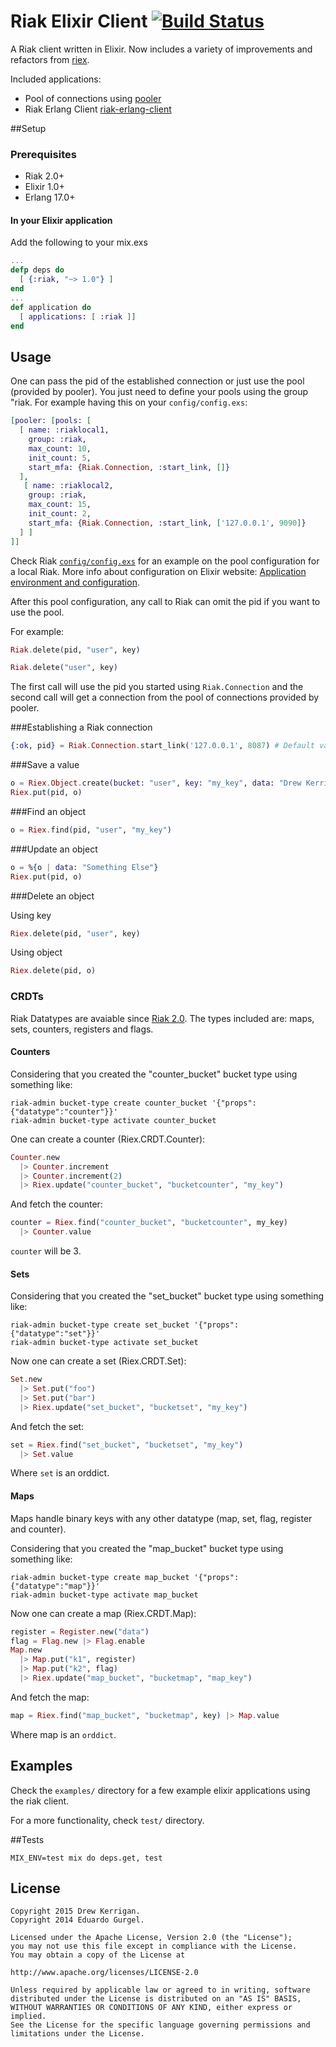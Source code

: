 # Riak Elixir Client [![Build Status](https://travis-ci.org/drewkerrigan/riak-elixir-client.svg?branch=master)](https://travis-ci.org/drewkerrigan/riak-elixir-client)

A Riak client written in Elixir. Now includes a variety of improvements and refactors from [riex](https://github.com/edgurgel/riex).

Included applications:

* Pool of connections using [pooler](http://github.com/seth/pooler)
* Riak Erlang Client [riak-erlang-client](http://github.com/basho/riak-erlang-client)

##Setup

### Prerequisites

* Riak 2.0+
* Elixir 1.0+
* Erlang 17.0+

#### In your Elixir application

Add the following to your mix.exs

```elixir
...
defp deps do
  [ {:riak, "~> 1.0"} ]
end
...
def application do
  [ applications: [ :riak ]]
end
```

## Usage

One can pass the pid of the established connection or just use the pool (provided by pooler). You just need to define your pools using the group "riak. For example having this on your `config/config.exs`:

```elixir
[pooler: [pools: [
  [ name: :riaklocal1,
    group: :riak,
    max_count: 10,
    init_count: 5,
    start_mfa: {Riak.Connection, :start_link, []}
  ],
   [ name: :riaklocal2,
    group: :riak,
    max_count: 15,
    init_count: 2,
    start_mfa: {Riak.Connection, :start_link, ['127.0.0.1', 9090]}
  ] ]
]]

```

Check Riak [`config/config.exs`](https://github.com/drewkerrigan/riak-elixir-client/blob/master/config/config.exs) for an example on the pool configuration for a local Riak. More info about configuration on Elixir website: [Application environment and configuration](http://elixir-lang.org/getting_started/mix_otp/10.html#toc_6).

After this pool configuration, any call to Riak can omit the pid if you want to use the pool.

For example:

```elixir
Riak.delete(pid, "user", key)

Riak.delete("user", key)
```

The first call will use the pid you started using `Riak.Connection` and the second call will get a connection from the pool of connections provided by pooler.

###Establishing a Riak connection

```elixir
{:ok, pid} = Riak.Connection.start_link('127.0.0.1', 8087) # Default values
```

###Save a value

```elixir
o = Riex.Object.create(bucket: "user", key: "my_key", data: "Drew Kerrigan")
Riex.put(pid, o)
```

###Find an object

```elixir
o = Riex.find(pid, "user", "my_key")
```

###Update an object

```elixir
o = %{o | data: "Something Else"}
Riex.put(pid, o)
```

###Delete an object

Using key

```elixir
Riex.delete(pid, "user", key)
```

Using object

```elixir
Riex.delete(pid, o)
```

### CRDTs

Riak Datatypes are avaiable since [Riak 2.0](http://basho.com/introducing-riak-2-0/). The types included are: maps, sets, counters, registers and flags.

#### Counters

Considering that you created the "counter_bucket" bucket type using something like:

```
riak-admin bucket-type create counter_bucket '{"props":{"datatype":"counter"}}'
riak-admin bucket-type activate counter_bucket
```

One can create a counter (Riex.CRDT.Counter):

```elixir
Counter.new
  |> Counter.increment
  |> Counter.increment(2)
  |> Riex.update("counter_bucket", "bucketcounter", "my_key")
```

And fetch the counter:

```elixir
counter = Riex.find("counter_bucket", "bucketcounter", my_key)
  |> Counter.value
```

`counter` will be 3.

#### Sets

Considering that you created the "set_bucket" bucket type using something like:

```
riak-admin bucket-type create set_bucket '{"props":{"datatype":"set"}}'
riak-admin bucket-type activate set_bucket
```

Now one can create a set (Riex.CRDT.Set):

```elixir
Set.new
  |> Set.put("foo")
  |> Set.put("bar")
  |> Riex.update("set_bucket", "bucketset", "my_key")
```

And fetch the set:

```elixir
set = Riex.find("set_bucket", "bucketset", "my_key")
  |> Set.value
```

Where `set` is an orddict.

#### Maps

Maps handle binary keys with any other datatype (map, set, flag, register and counter).

Considering that you created the "map_bucket" bucket type using something like:

```
riak-admin bucket-type create map_bucket '{"props":{"datatype":"map"}}'
riak-admin bucket-type activate map_bucket
```

Now one can create a map (Riex.CRDT.Map):

```elixir
register = Register.new("data")
flag = Flag.new |> Flag.enable
Map.new
  |> Map.put("k1", register)
  |> Map.put("k2", flag)
  |> Riex.update("map_bucket", "bucketmap", "map_key")
```

And fetch the map:

```elixir
map = Riex.find("map_bucket", "bucketmap", key) |> Map.value
```

Where map is an `orddict`.

## Examples

Check the `examples/` directory for a few example elixir applications using the riak client. 

For a more functionality, check `test/` directory.

##Tests

```
MIX_ENV=test mix do deps.get, test
```

## License

    Copyright 2015 Drew Kerrigan.
    Copyright 2014 Eduardo Gurgel.

    Licensed under the Apache License, Version 2.0 (the "License");
    you may not use this file except in compliance with the License.
    You may obtain a copy of the License at

    http://www.apache.org/licenses/LICENSE-2.0

    Unless required by applicable law or agreed to in writing, software
    distributed under the License is distributed on an "AS IS" BASIS,
    WITHOUT WARRANTIES OR CONDITIONS OF ANY KIND, either express or implied.
    See the License for the specific language governing permissions and
    limitations under the License.
